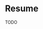 # Resume

<!--
https://zety.com/blog/devops-resume-example
https://www.kickresume.com/en/help-center/lead-devops-engineer-resume-sample/
https://medium.com/@FedakV/devops-resume-main-points-and-a-template-1e37c6494a85
https://www.resume.com/sample/devops-resume-sample
https://www.beamjobs.com/resumes/devops-resume-samples#devops-resume
https://www.indeed.com/career-advice/resume-samples/engineering-resumes/devops-engineer
-->

TODO
